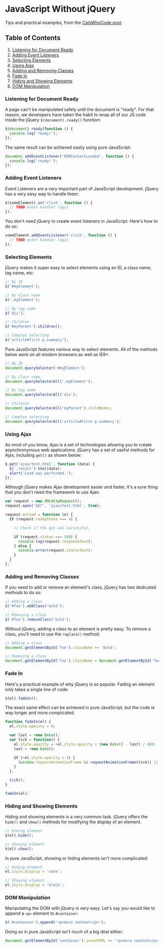 # JavaScript Without jQuery
Tips and practical examples, from the [CatsWhoCode post](http://www.catswhocode.com/blog/javascript-without-jquery-tips-and-practical-examples).


## Table of Contents

1. [Listening for Document Ready](#listening-for-document-ready)
1. [Adding Event Listeners](#adding-event-listeners)
1. [Selecting Elements](#selecting-elements)
1. [Using Ajax](#using-ajax)
1. [Adding and Removing Classes](#adding-and-removing-classes)
1. [Fade In](#fade-in)
1. [Hiding and Showing Elements](#hiding-and-showing-elements)
1. [DOM Manipulation](#dom-manipulation)


### Listening for Document Ready

A page can't be manipulated safely until the document is "ready". For that reason, we developers have taken the habit to wrap all of our JS code inside the jQuery `$(document).ready()` function:

```javascript
$(document).ready(function () {
  console.log('ready!');
});
```

The same result can be achieved easily using pure JavaScript:

```javascript
document.addEventListener('DOMContentLoaded', function () {
  console.log('ready!');
});
```


### Adding Event Listeners

Event Listeners are a very important part of JavaScript development. jQuery has a very easy way to handle them:

```javascript
$(someElement).on('click', function () {
  // TODO event handler logic
});
```

You don't need jQuery to create event listeners in JavaScript. Here's how to do so:

```javascript
someElement.addEventListener('click', function () {
  // TODO event handler logic
});
```


### Selecting Elements

jQuery makes it super easy to select elements using an ID, a class name, tag name, etc:

```javascript
// By ID
$('#myElement');

// By Class name
$('.myElement');

// By tag name
$('div');

// Children
$('#myParent').children();

// Complex selecting
$('article#first p.summary');
```

Pure JavaScript features various way to select elements. All of the methods below work on all modern browsers as well as IE8+.

```javascript
// By ID
document.querySelector('#myElement');

// By Class name
document.querySelectorAll('.myElement');

// By tag name
document.querySelectorAll('div');

// Children
document.querySelectorAll('myParent').childNodes;

// Complex selecting
document.querySelectorAll('article#first p.summary');
```


### Using Ajax

As most of you know, Ajax is a set of technologies allowing you to create asynchronymous web applications. jQuery has a set of useful methods for Ajax, including `get()` as shown below:

```javascript
$.get('ajax/test.html', function (data) {
  $('.result').html(data);
  alert('Load was performed.');
});
```

Although jQuery makes Ajax development easier and faster, it's a sure thing that you don't need the framework to use Ajax:

```javascript
var request = new XMLHttpRequest();
request.open('GET', 'ajax/test.html', true);

request.onload = function (e) {
  if (request.readyState === 4) {

    // Check if the get was successful.

    if (request.status === 200) {
      console.log(request.responseText);
    } else {
      console.error(request.statusText);
    }
  }
};
```


### Adding and Removing Classes

If you need to add or remove an element's class, jQuery has two dedicated methods to do so:

```javascript
// Adding a class
$('#foo').addClass('bold');

// Removing a class
$('#foo').removeClass('bold');
```

Without jQuery, adding a class to an element is pretty easy. To remove a class, you'll need to use the `replace()` method:

```javascript
// Adding a class
document.getElementById('foo').className += 'bold';

// Removing a class
document.getElementById('foo').className = document.getElementById('foo').className.replace(/^bold$/, '');
```


### Fade In
Here's a practical example of why jQuery is so popular. Fading an element only takes a single line of code:

```javascript
$(el).fadeIn();
```

The exact same effect can be achieved in pure JavaScript, but the code is way longer and more complicated.

```javascript
function fadeIn(el) {
  el.style.opacity = 0;

  var last = +new Date();
  var tick = function() {
    el.style.opacity = +el.style.opacity + (new Date() - last) / 400;
    last = +new Date();

    if (+el.style.opacity < 1) {
      (window.requestAnimationFrame && requestAnimationFrame(tick)) || setTimeout(tick, 16);
    }
  };

  tick();
}

fadeIn(el);
```


### Hiding and Showing Elements

Hiding and showing elements is a very common task. jQuery offers the `hide()` and `show()` methods for modifying the display of an element.

```javascript
// Hiding element
$(el).hide();

// Showing element
$(el).show();
```

In pure JavaScript, showing or hiding elements isn't more complicated:

```javascript
// Hiding element
el.style.display = 'none';

// Showing element
el.style.display = 'block';
```


### DOM Manipulation

Manipulating the DOM with jQuery is very easy. Let's say you would like to append a `<p>` element to `#container`:

```javascript
$('#container').append('<p>more content</p>');
```

Doing so in pure JavaScript isn't much of a big deal either:

```javascript
document.getElementById('container').innerHTML += '<p>more content</p>';
```